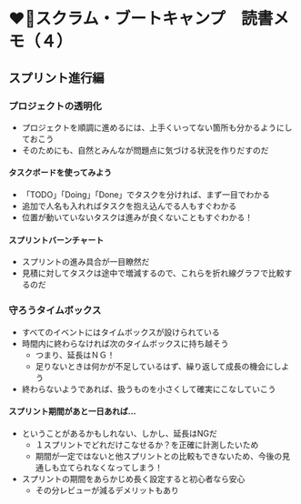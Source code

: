 # ❤️‍🔥スクラム・ブートキャンプ　読書メモ（４）

## スプリント進行編

### プロジェクトの透明化

- プロジェクトを順調に進めるには、上手くいってない箇所も分かるようにしておこう
- そのためにも、自然とみんなが問題点に気づける状況を作りだすのだ

#### タスクボードを使ってみよう

- 「TODO」「Doing」「Done」でタスクを分ければ、まず一目でわかる
- 追加で人名も入れればタスクを抱え込んでる人もすぐわかる
- 位置が動いていないタスクは進みが良くないこともすぐわかる！

#### スプリントバーンチャート

- スプリントの進み具合が一目瞭然だ
- 見積に対してタスクは途中で増減するので、これらを折れ線グラフで比較するのだ

### 守ろうタイムボックス

- すべてのイベントにはタイムボックスが設けられている
- 時間内に終わらなければ次のタイムボックスに持ち越そう
  - つまり、延長はＮＧ！
  - 足りないときは何かが不足しているはず、繰り返して成長の機会にしよう
- 終わらないようであれば、扱うものを小さくして確実にこなしていこう

#### スプリント期間があと一日あれば…

- ということがあるかもしれない、しかし、延長はNGだ
  - １スプリントでどれだけこなせるか？を正確に計測したいため
  - 期間が一定ではないと他スプリントとの比較もできないため、今後の見通しも立てられなくなってしまう！
- スプリントの期間をあらかじめ長く設定すると初心者なら安心
  - その分レビューが減るデメリットもあり